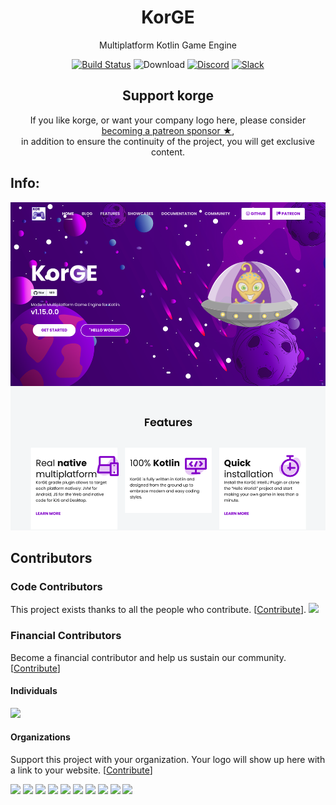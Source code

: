 <h1 align="center">KorGE</h1>
<p align="center">Multiplatform Kotlin Game Engine</p>

<!-- BADGES -->
<p align="center">
	<a href="https://github.com/korlibs/korge/actions"><img alt="Build Status" src="https://github.com/korlibs/korge/workflows/CI/badge.svg" /></a>
	<a herf="https://bintray.com/korlibs/korlibs/korge-plugins/_latestVersion"><img src="https://api.bintray.com/packages/korlibs/korlibs/korge-plugins/images/download.svg" alt="Download" /></a>
	<!--<a href="https://bintray.com/korlibs/korlibs/korge"><img alt="Maven Version" src="https://img.shields.io/bintray/v/korlibs/korlibs/korge.svg?style=flat&label=maven" /></a>-->
	<a href="https://discord.korge.org/"><img alt="Discord" src="https://img.shields.io/discord/728582275884908604?logo=discord" /></a>
	<a href="https://discord.com/invite/jKCxCHn"><img alt="Slack" src="https://img.shields.io/discord/728582275884908604?label=Discord" /></a>
</p>
<!-- /BADGES -->

<!-- SUPPORT -->
<h2 align="center">Support korge</h2>
<p align="center">
If you like korge, or want your company logo here, please consider <a href="https://www.patreon.com/korgegameengine">becoming a patreon sponsor ★</a>,<br />
in addition to ensure the continuity of the project, you will get exclusive content.
</p>
<!-- /SUPPORT -->


## Info:

[![KorGE Game Engine Landing](docs/landing_new.png)](https://korge.org)


## Contributors

### Code Contributors

This project exists thanks to all the people who contribute. [[Contribute](CONTRIBUTING.md)].
<a href="https://github.com/korlibs/korge/graphs/contributors"><img src="https://opencollective.com/korge/contributors.svg?width=890&button=false" /></a>

### Financial Contributors

Become a financial contributor and help us sustain our community. [[Contribute](https://opencollective.com/korge/contribute)]

#### Individuals

<a href="https://opencollective.com/korge"><img src="https://opencollective.com/korge/individuals.svg?width=890"></a>

#### Organizations

Support this project with your organization. Your logo will show up here with a link to your website. [[Contribute](https://opencollective.com/korge/contribute)]

<a href="https://opencollective.com/korge/organization/0/website"><img src="https://opencollective.com/korge/organization/0/avatar.svg"></a>
<a href="https://opencollective.com/korge/organization/1/website"><img src="https://opencollective.com/korge/organization/1/avatar.svg"></a>
<a href="https://opencollective.com/korge/organization/2/website"><img src="https://opencollective.com/korge/organization/2/avatar.svg"></a>
<a href="https://opencollective.com/korge/organization/3/website"><img src="https://opencollective.com/korge/organization/3/avatar.svg"></a>
<a href="https://opencollective.com/korge/organization/4/website"><img src="https://opencollective.com/korge/organization/4/avatar.svg"></a>
<a href="https://opencollective.com/korge/organization/5/website"><img src="https://opencollective.com/korge/organization/5/avatar.svg"></a>
<a href="https://opencollective.com/korge/organization/6/website"><img src="https://opencollective.com/korge/organization/6/avatar.svg"></a>
<a href="https://opencollective.com/korge/organization/7/website"><img src="https://opencollective.com/korge/organization/7/avatar.svg"></a>
<a href="https://opencollective.com/korge/organization/8/website"><img src="https://opencollective.com/korge/organization/8/avatar.svg"></a>
<a href="https://opencollective.com/korge/organization/9/website"><img src="https://opencollective.com/korge/organization/9/avatar.svg"></a>
